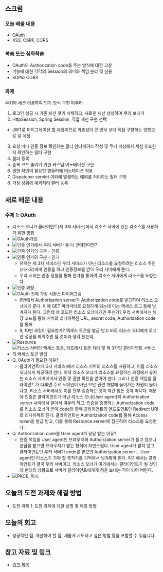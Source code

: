## 스크럼
### 오늘 배울 내용
- OAuth
- XSS, CSRF, CORS

### 복습 또는 심화학습
- OAuth의 Authorization code를 주는 방식에 대한 고찰
- 기능에 대한 각각의 Session의 의미와 책임 분리 및 신용
- SOP와 CORS

### 과제
쿠키와 세션 이용하여 인가 방식 구현 마무리
1. 로그인 성공 시 기존 세션 쿠키 삭제하고, 새로운 세션 생성하여 쿠키 보내기
2. HttpSession, Spring Session, 직접 세션 구현 선택
  - JWT로 마이그레이션 할 예정이므로 의존성이 큰 방식 보다 직접 구현하는 방향으로 갈 예정.
3. 요청 마다 인증 정보 확인하는 필터 인터페이스 작성 및 쿠키 파싱해서 세션 유효한지 확인하는 필터 구현
4. 필터 등록
5. 중복 코드 줄이기 위한 커스텀 어노테이션 구현
6. 권한 확인이 필요한 핸들러에 어노테이션 적용
7. Dispatcher servlet 이외에 발생하는 예외를 처리하는 필터 구현
8. 가장 상위에 예외처리 필터 등록

## 새로 배운 내용

### 주제 1: OAuth

- 리소스 오너가 클라이언트(제 3자 서비스)에서 리소스 서버에 있는 리소스를 사용하기 위한 방법
- ![OAuth개요](2025-10-30-30/image.png)
- ![인증 인가에서 우리 서버가 둘 다 관여한다면?](2025-10-30-30/image-2.png)
- ![인증 인가의 구분 - 인증](2025-10-30-30/image-3.png)
- ![인증 인가의 구분 - 인가](2025-10-30-30/image-1.png)
    - 유저는 제 3자 서비스인 우리 서비스가 아닌 리소스를 요청하려는 리소스 주인(카카오)에게 인증을 하고 인증정보를 받아 우리 서버에게 준다.
    - 우리 서버는 인증 정를를 통해 인가를 통하여 리소스 서버에게 리소스를 요청한다.
- ![인증 과정](2025-10-30-30/image-4.png)
- ![OAuth 전체 과정 시퀀스 다이어그램](2025-10-30-30/image-5.png)
    - 6번에서 Authorization server가 Authorization code를 발급하여 리소스 오너에게 준다. 이때 GET 파라미터로 요청하게 되는데 이는 액세스 로그 등에 남겨지게 된다. 그런데 왜 코드만 리소스 오너에게만 주는가? 우리 서버에서는 해당 코드를 통해 서버의 리다이렉션 URL, secret code, Authorization code를 통해 
    - 9, 10번 과정이 필요한가? 액세스 토큰을 발급 받고 바로 리소스 오너에게 로그인 성공을 띄워주면 될 것이라 생각 했는데
- ![Resource](2025-10-30-30/image-6.png)
- ![리소스 서버의 액세스 토큰, 리프레시 토큰 처리 및 제 3자인 클라이언트 서비스의 액세스 토큰 발급](2025-10-30-30/image-7.png)
- Q. OAuth가 필요한 이유?
    - 클라이언트(제 3자 서비스)에서 리소스 서버의 리소스를 사용하고, 이를 리소스 오너에게 제공하려 한다. 
    이때 리소스 오너가 리소스를 요청하는 과정에서 유저는 리소스 서버에게서 인증 및 권한 확인을 받아야 한다. 
    그러나 인증 책임을 클라이언트가 다루면 주요 도메인이 아닌 보안 관련 개발에 들어가는 자원이 늘어나고, 리소스 서버에서도 이를 전부 검증하는 것이 여간 힘든 것이 아니다. 
    때문에 인증은 클라이언트가 아닌 리소스 오너(User agent)와 Authorization server 사이에서 알아서 마무리 하고, 인증을 증명하는 Authorization code를 리소스 오너가 받아 code와 함께 클라이언트의 엔드포인트인 Redirect URI로 리다이렉트 된다. 
    클라이언트는 Authorization code를 통해 Access token을 발급 받고, 이를 통해 Resource server에 접근하여 리소스를 요청한다. 
- Q. Authorization code를 User agent가 응답 받는 이유?
    - 인증 책임을 User agent인 브라우저와 Authorization server가 들고 있으니 응답을 받으면 브라우저가 받는 형식이 자연스럽다. User agent가 받지 않고, 클라이언트인 우리 서버가 code를 받으면 Authorization server는 User agent인 리소스가 가야 할 목적지를 기억해서 넘겨줘야 한다. 여기에서는 클라이언트가 결국 우리 서버이고, 리소스 오너가 여기에서는 클라이언트가 될 것인데 반대의 상황으로 서버가 클라이언트에게게 청을 보내는 격이 되어 버린다. 
- ![PKCE, 픽시](2025-10-30-30/image-8.png)



## 오늘의 도전 과제와 해결 방법

- 도전 과제 1: 도전 과제에 대한 설명 및 해결 방법

## 오늘의 회고

- 성공적인 점, 개선해야 할 점, 새롭게 시도하고 싶은 방법 등을 포함할 수 있습니다.

## 참고 자료 및 링크

- [링크 제목](URL)
